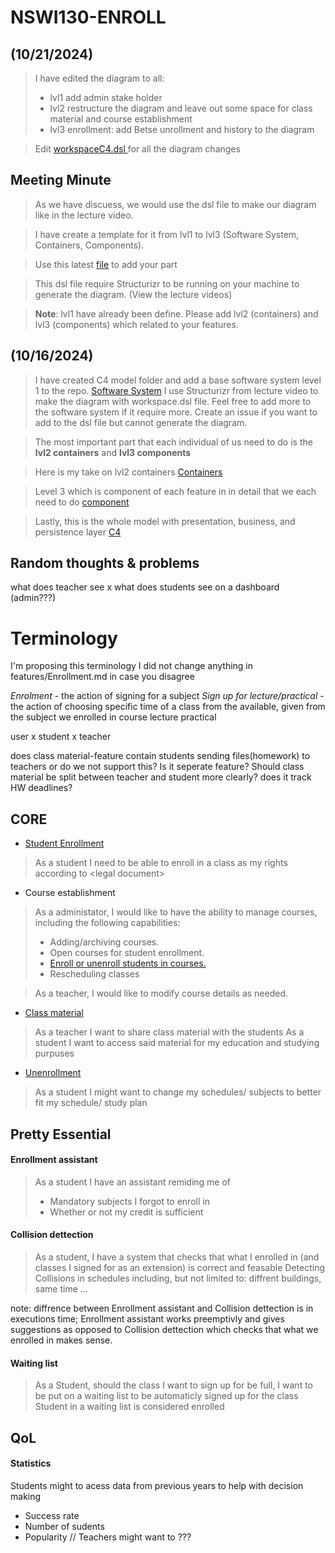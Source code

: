 # NSWI130-ENROLL

## (10/21/2024)

> I have edited the diagram to all:
> - lvl1 add admin stake holder
> - lvl2 restructure the diagram and leave out some space for class material and course establishment
> - lvl3 enrollment: add Betse unrollment and history to the diagram

> Edit [workspaceC4.dsl ](./C4/workspaceC4.dsl) for all the diagram changes

## Meeting Minute

> As we have discuess, we would use the dsl file to make our diagram like in the lecture video.

> I have create a template for it from lvl1 to lvl3 (Software System, Containers, Components).

> Use this latest [file](./C4/workspaceC4.dsl) to add your part

> This dsl file require Structurizr to be running on your machine to generate the diagram. (View the lecture videos)

> **Note**: lvl1 have already been define. Please add lvl2 (containers) and lvl3 (components) which related to your features.

## (10/16/2024)
> I have created C4 model folder and add a base software system level 1 to the repo. [Software System](./C4/lvl1-System-Software/structurizr-1-enrollmentSystemContextDiagram.png)
> I use Structurizr from lecture video to make the diagram with workspace.dsl file. Feel free to add more to the software system if it require more. Create an issue if you want to add to the dsl file but cannot generate the diagram. 

> The most important part that each individual of us need to do is the **lvl2 containers** and **lvl3 components**

> Here is my take on lvl2 containers [Containers](./C4/lvl2-Containers/structurizr-lvl2-enrollmentSystemContainerDiagram.png)

> Level 3 which is component of each feature in in detail that we each need to do [component](./C4/lvl3-Components/structurizr-lvl3-enrollmentSystemComponentDiagram.png)

> Lastly, this is the whole model with presentation, business, and persistence layer [C4](./C4/C4-enrolldashboardAppComponentDiagram.png)

## Random thoughts & problems
what does teacher see x what does students see on a dashboard (admin???)

# Terminology
I'm proposing this terminology I did not change anything in features/Enrollment.md in case you disagree

*Enrolment* -  the action of signing for a subject
*Sign up for lecture/practical* - the action of choosing specific time of a class from the available, given from the subject we enrolled in
course
lecture
practical

user x student x teacher

does class material-feature contain students sending files(homework) to teachers or do we not support this? Is it seperate feature?
Should class material be split between teacher and student more clearly?
does it track HW deadlines?

## CORE
- [Student Enrollment](./features/Enrollment.md)
> As a student I need to be able to enroll in a class as my rights according to \<legal document\>

- Course establishment
> As a administator, I would like to have the ability to manage courses, including the following capabilities:
> - Adding/archiving courses.
> - Open courses for student enrollment.
> - [Enroll or unenroll students in courses.](./features/Enroll%20accessibility.md)
> - Rescheduling classes

> As a teacher, I would like to modify course details as needed.

- [Class material](./features/ClassMaterial.md)
> As a teacher I want to share class material with the students
> As a student I want to access said material for my education and studying purpuses


- [Unenrollment](./features/Unenroll.md)
> As a student I might want to change my schedules/ subjects to better fit my schedule/ study plan 

## Pretty Essential

#### Enrollment assistant
> As a student I have an assistant remiding me of
> - Mandatory subjects I forgot to enroll in
> - Whether or not my credit is sufficient

#### Collision dettection
> As a student, I have a system that checks that what I enrolled in (and classes I signed for as an extension) is correct and feasable
> Detecting Collisions in schedules including, but not limited to: diffrent buildings, same time ...

note: diffrence between Enrollment assistant and Collision dettection is in executions time; Enrollment assistant works preemptivly and gives suggestions
as opposed to Collision dettection which checks that what we enrolled in makes sense.

#### Waiting list
> As a Student, should the class I want to sign up for be full, I want to be put on a waiting list to be automaticly signed up for the class
Student in a waiting list is considered enrolled

## QoL

#### Statistics
Students might to acess data from previous years to help with decision making
- Success rate
- Number of sudents
- Popularity
// Teachers might want to  ???



